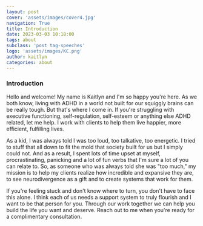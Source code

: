 ```yaml
---
layout: post
cover: 'assets/images/cover4.jpg'
navigation: True
title: Introduction
date: 2023-03-03 10:18:00
tags: about
subclass: 'post tag-speeches'
logo: 'assets/images/KC.png'
author: kaitlyn
categories: about
---
```


<h3 id="heading3">Introduction</h3>

Hello and welcome! My name is Kaitlyn and I'm so happy you're here. As we both know, living with ADHD in a world not built for our squiggly brains can be really tough. But that's where I come in. If you're struggling with executive functioning, self-regulation, self-esteem or anything else ADHD related, let me help. I work with clients to help them live happier, more efficient, fulfilling lives. 

As a kid, I was always told I was too loud, too talkative, too energetic. I tried to stuff that all down to fit the mold that society built for us but I simply could not. And as a result, I spent lots of time upset at myself, procrastinating, panicking and a lot of fun verbs that I'm sure a lot of you can relate to. So, as someone who was always told she was "too much," my mission is to help my clients realize how incredible and expansive they are, to see neurodivergence as a gift and to create systems that work for them.

If you're feeling stuck and don't know where to turn, you don't have to face this alone. I think each of us needs a support system to truly flourish and I want to be that person for you. Through our work together we can help you build the life you want and deserve.  Reach out to me when you're ready for a complimentary consultation.   
